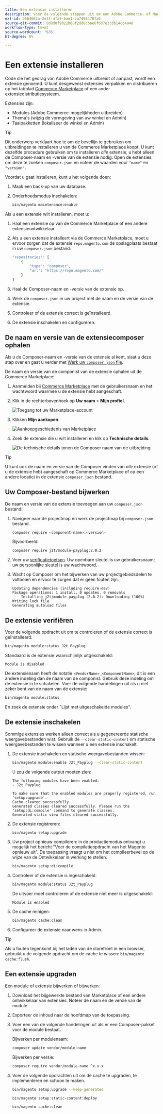```yaml
---
title: Een extensie installeren
description: Voer de volgende stappen uit om een Adobe Commerce- of Magento Open Source-extensie te installeren.
exl-id: b564662a-2e5f-4fa9-bae1-ca7498478fa9
source-git-commit: 8d0d8f9822b88f2dd8cbae8f6d7e3cdb14cc4848
workflow-type: tm+mt
source-wordcount: '635'
ht-degree: 0%

---
```


# Een extensie installeren

Code die het gedrag van Adobe Commerce uitbreidt of aanpast, wordt een extensie genoemd. U kunt desgewenst extensies verpakken en distribueren op het tabblad [Commerce Marketplace](https://marketplace.magento.com) of een ander extensiedistributiesysteem.

Extensies zijn:

- Modules (Adobe Commerce-mogelijkheden uitbreiden)
- Thema&#39;s (wijzig de vormgeving van uw winkel en Admin)
- Taalpakketten (lokaliseer de winkel en Admin)

>[!TIP]
>
>Dit onderwerp verklaart hoe te om de bevellijn te gebruiken om uitbreidingen te installeren u van de Commerce Marketplace koopt. U kunt dezelfde procedure gebruiken om te installeren _alle_ extensie; u hebt alleen de Composer-naam en -versie van de extensie nodig. Open de extensies om deze te zoeken `composer.json` en noteer de waarden voor `"name"` en `"version"`.

Voordat u gaat installeren, kunt u het volgende doen:

1. Maak een back-up van uw database.
1. Onderhoudsmodus inschakelen:

   ```bash
   bin/magento maintenance:enable
   ```

Als u een extensie wilt installeren, moet u:

1. Haal een extensie op van de Commerce Marketplace of een andere extensieontwikkelaar.
1. Als u een extensie installeert via de Commerce Marketplace, moet u ervoor zorgen dat de extensie `repo.magento.com` de opslagplaats bestaat in uw `composer.json` bestand:

   ```bash
   "repositories": [
       {
           "type": "composer",
           "url": "https://repo.magento.com/"
       }
   ]
   ```

1. Haal de Composer-naam en -versie van de extensie op.
1. Werk de `composer.json` in uw project met de naam en de versie van de extensie.
1. Controleer of de extensie correct is geïnstalleerd.
1. De extensie inschakelen en configureren.

## De naam en versie van de extensiecomposer ophalen

Als u de Composer-naam en -versie van de extensie al kent, slaat u deze stap over en gaat u verder met [Werk uw `composer.json` file](#update-your-composer-file).

De naam en versie van de componist van de extensie ophalen uit de Commerce Marketplace:

1. Aanmelden bij [Commerce Marketplace](https://marketplace.magento.com) met de gebruikersnaam en het wachtwoord waarmee u de extensie hebt aangeschaft.

1. Klik in de rechterbovenhoek op **Uw naam** > **Mijn profiel**.

   ![Toegang tot uw Marketplace-account](../../assets/installation/marketplace-my-profile.png)

1. Klikken **Mijn aankopen**.

   ![Aankoopgeschiedenis van Marketplace](../../assets/installation//marketplace-my-purchases.png)

1. Zoek de extensie die u wilt installeren en klik op **Technische details**.

   ![De technische details tonen de Composer naam van de uitbreiding](../../assets/installation/marketplace-extension-technical-details.png)

>[!TIP]
>
>U kunt ook de naam en versie van de Composer vinden van _alle_ extensie (of u de extensie hebt aangeschaft op Commerce Marketplace of op een andere locatie) in de extensie `composer.json` bestand.

## Uw Composer-bestand bijwerken

De naam en versie van de extensie toevoegen aan uw `composer.json` bestand:

1. Navigeer naar de projectmap en werk de projectmap bij `composer.json` bestand.

   ```bash
   composer require <component-name>:<version>
   ```

   Bijvoorbeeld:

   ```bash
   composer require j2t/module-payplug:2.0.2
   ```

1. Voer uw [verificatietoetsen](../prerequisites/authentication-keys.md). Uw openbare sleutel is uw gebruikersnaam; uw persoonlijke sleutel is uw wachtwoord.

1. Wacht op Composer om het bijwerken van uw projectgebiedsdelen te voltooien en ervoor te zorgen dat er geen fouten zijn:

   ```terminal
   Updating dependencies (including require-dev)
   Package operations: 1 install, 0 updates, 0 removals
     - Installing j2t/module-payplug (2.0.2): Downloading (100%)
   Writing lock file
   Generating autoload files
   ```

## De extensie verifiëren

Voer de volgende opdracht uit om te controleren of de extensie correct is geïnstalleerd:

```bash
bin/magento module:status J2t_Payplug
```

Standaard is de extensie waarschijnlijk uitgeschakeld:

```terminal
Module is disabled
```

De extensienaam heeft de notatie `<VendorName>_<ComponentName>`; dit is een andere indeling dan de naam van de componist. Gebruik deze indeling om de extensie in te schakelen. Voer de volgende handelingen uit als u niet zeker bent van de naam van de extensie:

```bash
bin/magento module:status
```

En zoek de extensie onder &quot;Lijst met uitgeschakelde modules&quot;.

## De extensie inschakelen

Sommige extensies werken alleen correct als u gegenereerde statische weergavebestanden wist. Gebruik de `--clear-static-content` om statische weergavebestanden te wissen wanneer u een extensie inschakelt.

1. De extensie inschakelen en statische weergavebestanden wissen:

   ```bash
   bin/magento module:enable J2t_Payplug --clear-static-content
   ```

   U zou de volgende output moeten zien:

   ```terminal
   The following modules have been enabled:
   - J2t_Payplug
   
   To make sure that the enabled modules are properly registered, run 'setup:upgrade'.
   Cache cleared successfully.
   Generated classes cleared successfully. Please run the 'setup:di:compile' command to generate classes.
   Generated static view files cleared successfully.
   ```

1. De extensie registreren:

   ```bash
   bin/magento setup:upgrade
   ```

1. Uw project opnieuw compileren: in de productiemodus ontvangt u mogelijk het bericht &quot;Voer de compilatieopdracht van het Magento opnieuw uit&quot;. De toepassing vraagt u niet om het compileerbevel op de wijze van de Ontwikkelaar in werking te stellen.

   ```bash
   bin/magento setup:di:compile
   ```

1. Controleer of de extensie is ingeschakeld:

   ```bash
   bin/magento module:status J2t_Payplug
   ```

   De uitvoer moet controleren of de extensie niet meer is uitgeschakeld:

   ```terminal
   Module is enabled
   ```

1. De cache reinigen:

   ```bash
   bin/magento cache:clean
   ```

1. Configureer de extensie naar wens in Admin.

>[!TIP]
>
>Als u fouten tegenkomt bij het laden van de storefront in een browser, gebruikt u de volgende opdracht om de cache te wissen: `bin/magento cache:flush`.

## Een extensie upgraden

Een module of extensie bijwerken of bijwerken:

1. Download het bijgewerkte bestand van Marketplace of een andere ontwikkelaar van extensies. Noteer de naam en de versie van de module.

1. Exporteer de inhoud naar de hoofdmap van de toepassing.

1. Voer een van de volgende handelingen uit als er een Composer-pakket voor de module bestaat.

   Bijwerken per modulenaam:

   ```bash
   composer update vendor/module-name
   ```

   Bijwerken per versie:

   ```bash
   composer require vendor/module-name ^x.x.x
   ```

1. Voer de volgende opdrachten uit om de cache te upgraden, te implementeren en schoon te maken.

   ```bash
   bin/magento setup:upgrade --keep-generated
   ```

   ```bash
   bin/magento setup:static-content:deploy
   ```

   ```bash
   bin/magento cache:clean
   ```
